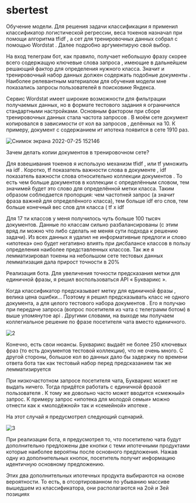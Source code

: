# sbertest
Обучение модели.
Для решения задачи классификации я применил классификатор логистической регрессии, веса токенов назначал при помощи алгоритма tfidf , а сет для тренировочных данных собрал с
помощью Wordstat . Далее подробно аргументирую свой выбор.

На вход телеграм бот, как правило, получает небольшую фразу скорее всего содержащую ключевые слова запроса , имеющие в дальнейшем решающий фактор для определения нужного класса. Значит и тренировочный набор данных должен
содержать подобные документы . Наиболее релевантным материалом для обучения модели мне показались запросы пользователей в поисковике Яндекса.

Сервис Wordstat имеет широкие возможности для фильтрации получаемых данных, но в формате тестового задания я ограничился стандартными настройками. 
Основным фактором при сборе тренировочных данных стала частота запросов . В моём сете документ копировался в зависимости от кол ва запросов , делённых на 10. 
К примеру, документ с содержанием ит ипотека появится в сете 1910 раз.

![Снимок экрана 2022-07-25 152146](https://user-images.githubusercontent.com/98345179/180776428-81bd7392-b8f3-4b00-bdf8-6a1fb29d0e64.png)

Зачем делать копии документов в тренировочном
сете?

Для взвешивания токенов я использую механизм
tfidf , или tf умножить на idf . Коротко, tf показатель
важности слова в документе , idf показатель
важности слова относительно коллекции
документов . То есть чем больше документов в
коллекции с определённым словом, тем значимей
будет это слово для определённой метки класса.
Таким образом соблюдается пропорция: чем
частотней запрос (а значит фраза важней для
определённого класса), тем больше idf его слов, тем
больше конечный вес слов для класса ( tf x idf


Для 17
ти классов у меня получилось чуть больше 100 тысяч документов. Данные по классам сильно разбалансированы (с
этим вряд ли можно что либо сделать не меняя сути подхода к решению задачи). Из всех данных я удалил не информативные
предлоги и слово «ипотека» оно будет негативно влиять при дисбалансе классов в пользу определения наиболее
представленных классов. Так же я лемматизировал токены на небольшом сете тестовых данных лемматизация дала
прирост точности в 20%




Реализация бота.
Для увеличения точности предсказания метки для единичной фразы, я решил
воспользоваться API « Букварикс ».

Когда классификатор предсказывает метку
для единичной фразы , велика цена ошибки… Поэтому я решил предсказывать
класс не одного документа, а для целого тестового набора документов . Его я получаю при передаче запроса (вопрос
посетителя из чата с телеграмм ботом) в выше упомянутое api . Другими словами, на выходе мы получаем коллегиальное
решение по фразе посетителя чата вместо единичного.

![2](https://user-images.githubusercontent.com/98345179/180777057-647493f3-53c8-4527-8970-0a5a8cb3822a.png)

Конечно, есть свои нюансы.
Букварикс выдаёт не
более 250 ключевых фраз (то есть документов
тестовой коллекции), что не очень много. С другой
стороны, большое кол во данных дало бы задержку
по времени ответа бота так как тестовый набор
перед предсказанием так же лемматизируется

При
низкочастотном запросе посетителя чата,
Букварикс может не выдать ничего. Тогда придётся
работать с единичной фразой пользователя . К тому
же довольно часто может вводится «смежный»
запрос. К примеру запрос «ипотека для молодой
семьи» можно отнести как к «молодёжной» так и
«семейной» ипотеке .

На этот случай я предусмотрел следующий сценарий.

![3](https://user-images.githubusercontent.com/98345179/180777195-0057a7d9-1df4-42ce-ac03-bccb3027aba7.png)

При реализации бота, я предусмотрел то, что
посетителю чата будут дополнительно предложены
две кнопки с теми ипотечными продуктами которые
наиболее вероятны после основного предложения.
Нажав одну из дополнительных кнопок, посетитель
получит информацию идентичную основному
предложению.

Этих два дополнительных ипотечных продукта
выбираются на основе вероятности. То есть, в
отсортированном по убыванию массиве вышедшем
из классификатора, они располагаются на 2ой и 3ей
позициях
